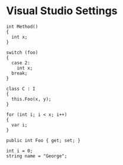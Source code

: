# Visual Studio Settings
```
int Method()
{
  int x;
}
```
```
switch (foo)
{
  case 2:
    int x;
  break;
}
```
```
class C : I
{
  this.Foo(x, y);
}
```
```
for (int i; i < x; i++)
{
  var i;
}
```
```
public int Foo { get; set; }
```
```
int i = 0;
string name = "George";
```
